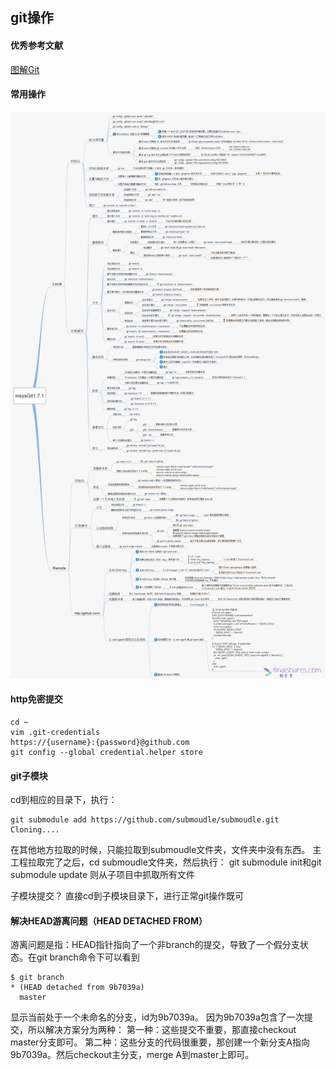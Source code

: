 ## git操作

#### 优秀参考文献
[图解Git](https://marklodato.github.io/visual-git-guide/index-zh-cn.html "图解Git")

#### 常用操作
![blockchain](https://raw.githubusercontent.com/hufangtao/HFT_Doc/master/%E5%9B%BE%E7%89%87/290760-e8491f69473bf200.jpg "图片hover描述")


#### http免密提交
```
cd ~
vim .git-credentials
https://{username}:{password}@github.com
git config --global credential.helper store
```

#### git子模块
cd到相应的目录下，执行：
```
git submodule add https://github.com/submoudle/submoudle.git
Cloning....
```

在其他地方拉取的时候，只能拉取到submoudle文件夹，文件夹中没有东西。
主工程拉取完了之后，cd submoudle文件夹，然后执行：
git submodule init和git submodule update 则从子项目中抓取所有文件

子模块提交？
直接cd到子模块目录下，进行正常git操作既可

#### 解决HEAD游离问题（HEAD DETACHED FROM）
游离问题是指：HEAD指针指向了一个非branch的提交，导致了一个假分支状态。在git branch命令下可以看到
```
$ git branch
* (HEAD detached from 9b7039a)
  master
```
显示当前处于一个未命名的分支，id为9b7039a。
因为9b7039a包含了一次提交，所以解决方案分为两种：
第一种：这些提交不重要，那直接checkout master分支即可。
第二种：这些分支的代码很重要，那创建一个新分支A指向9b7039a。然后checkout主分支，merge A到master上即可。